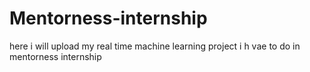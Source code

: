# Mentorness-internship
here i will  upload my real time machine learning project i h vae to do in mentorness internship
